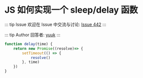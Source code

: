 # JS 如何实现一个 sleep/delay 函数



::: tip Issue 
 欢迎在 Issue 中交流与讨论: [Issue 442](https://github.com/shfshanyue/Daily-Question/issues/442) 
:::

::: tip Author 
回答者: [yuuk](https://github.com/yuuk) 
:::

```javascript
function delay(time) {
    return new Promise((resolve)=> {
        setTimeout(() => {
            resolve()
        }, time)
    })
}
```